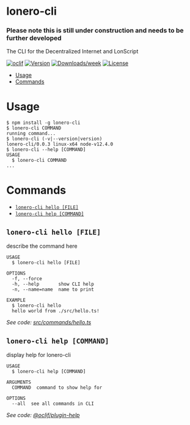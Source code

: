 lonero-cli
==========

### Please note this is still under construction and needs to be further developed

The CLI for the Decentralized Internet and LonScript

[![oclif](https://img.shields.io/badge/cli-oclif-brightgreen.svg)](https://oclif.io)
[![Version](https://img.shields.io/npm/v/lonero-cli.svg)](https://npmjs.org/package/lonero-cli)
[![Downloads/week](https://img.shields.io/npm/dw/lonero-cli.svg)](https://npmjs.org/package/lonero-cli)
[![License](https://img.shields.io/npm/l/lonero-cli.svg)](https://github.com/Lonero-Team/lonero-cli/blob/master/package.json)

<!-- toc -->
* [Usage](#usage)
* [Commands](#commands)
<!-- tocstop -->
# Usage
<!-- usage -->
```sh-session
$ npm install -g lonero-cli
$ lonero-cli COMMAND
running command...
$ lonero-cli (-v|--version|version)
lonero-cli/0.0.3 linux-x64 node-v12.4.0
$ lonero-cli --help [COMMAND]
USAGE
  $ lonero-cli COMMAND
...
```
<!-- usagestop -->
# Commands
<!-- commands -->
* [`lonero-cli hello [FILE]`](#lonero-cli-hello-file)
* [`lonero-cli help [COMMAND]`](#lonero-cli-help-command)

## `lonero-cli hello [FILE]`

describe the command here

```
USAGE
  $ lonero-cli hello [FILE]

OPTIONS
  -f, --force
  -h, --help       show CLI help
  -n, --name=name  name to print

EXAMPLE
  $ lonero-cli hello
  hello world from ./src/hello.ts!
```

_See code: [src/commands/hello.ts](https://github.com/Lonero-Team/lonero-cli/blob/v0.0.3/src/commands/hello.ts)_

## `lonero-cli help [COMMAND]`

display help for lonero-cli

```
USAGE
  $ lonero-cli help [COMMAND]

ARGUMENTS
  COMMAND  command to show help for

OPTIONS
  --all  see all commands in CLI
```

_See code: [@oclif/plugin-help](https://github.com/oclif/plugin-help/blob/v2.2.3/src/commands/help.ts)_
<!-- commandsstop -->
